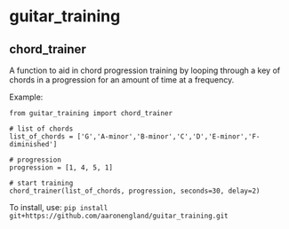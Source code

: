 # guitar_training

## chord_trainer<br />
A function to aid in chord progression training by looping through a key of chords in a progression for an amount of time at a frequency.

Example:

```from guitar_training import chord_trainer```<br />

```# list of chords```<br />
```list_of_chords = ['G','A-minor','B-minor','C','D','E-minor','F-diminished']```<br />

```# progression```<br />
```progression = [1, 4, 5, 1]```<br />

```# start training```<br />
```chord_trainer(list_of_chords, progression, seconds=30, delay=2)```<br />


To install, use: ```pip install git+https://github.com/aaronengland/guitar_training.git```
